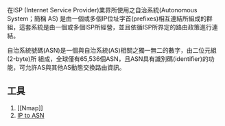 在ISP (Internet Service Provider)業界所使用之自治系統(Autonomous System；簡稱 AS) 是由一個或多個IP位址字首(prefixes)相互連結所組成的群組，這套系統是由一個或多個ISP所經營，並且依循ISP所界定的路由政策進行連結。 

自治系統號碼(ASN)是一個與自治系統(AS)相關之獨一無二的數字，由二位元組(2-byte)所 組成，全球僅有65,536個ASN，且ASN具有識別碼(identifier)的功能，可允許AS與其他AS動態交換路由資訊。

## 工具
1. [[Nmap]]
2. [IP to ASN](http://asnip.net/ip2asn.php)